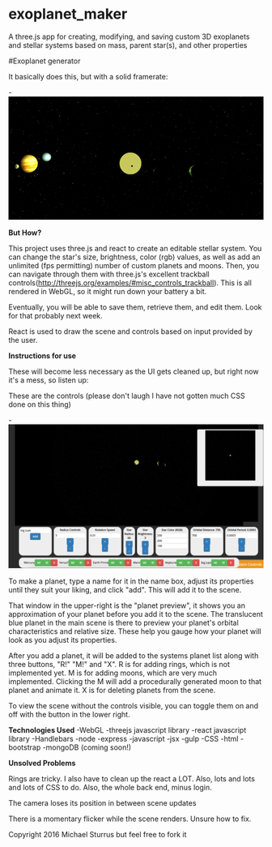 # exoplanet_maker
A three.js app for creating, modifying, and saving custom 3D exoplanets and stellar systems based on mass, parent star(s), and other properties


#Exoplanet generator

It basically does this, but with a solid framerate:

 -![WIREFRAME 1](planetation.gif)

**But How?**

This project uses three.js and react to create an editable stellar system.  You can change the star's size, brightness, color (rgb) values, as well as add an unlimited (fps permitting) number of custom planets and moons.  Then, you can navigate through them with three.js's excellent trackball controls(http://threejs.org/examples/#misc_controls_trackball).  This is all rendered in WebGL, so it might run down your battery a bit.

Eventually, you will be able to save them, retrieve them, and edit them.  Look for that probably next week.

React is used to draw the scene and controls based on input provided by the user.

**Instructions for use**

These will become less necessary as the UI gets cleaned up, but right now it's a mess, so listen up:

These are the controls (please don't laugh I have not gotten much CSS done on this thing)

-![TUTORIAL](tutorial.png)

To make a planet, type a name for it in the name box, adjust its properties until they suit your liking, and click "add".  This will add it to the scene.  

That window in the upper-right is the "planet preview", it shows you an approximation of your planet before you add it to the scene.  The translucent blue planet in the main scene is there to preview your planet's orbital characteristics and relative size.  These help you gauge how your planet will look as you adjust its properties.

After you add a planet, it will be added to the systems planet list along with three buttons, "R!" "M!" and "X".  R is for adding rings, which is not implemented yet.  M is for adding moons, which are very much implemented.  Clicking the M will add a procedurally generated moon to that planet and animate it.  X is for deleting planets from the scene.

To view the scene without the controls visible, you can toggle them on and off with the button in the lower right.




**Technologies Used**
  -WebGL
  -threejs javascript library
  -react javascript library
  -Handlebars
  -node
  -express
  -javascript
  -jsx
  -gulp
  -CSS
  -html
  -bootstrap
  -mongoDB (coming soon!)


**Unsolved Problems**

Rings are tricky.  I also have to clean up the react a LOT.  Also, lots and lots and lots of CSS to do.  Also, the whole back end, minus login.

The camera loses its position in between scene updates

There is a momentary flicker while the scene renders.  Unsure how to fix.

Copyright 2016 Michael Sturrus but feel free to fork it
